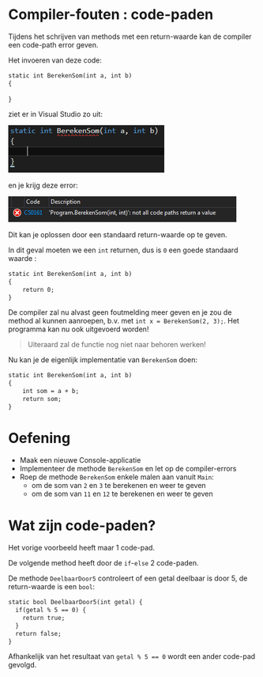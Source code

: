 # Compiler-fouten : code-paden

Tijdens het schrijven van methods met een return-waarde kan de compiler een
code-path error geven.

Het invoeren van deze code:

```
static int BerekenSom(int a, int b)
{

}
```

ziet er in Visual Studio zo uit:

![Method with code path error](img/CodePathErrorInVS.png)

en je krijg deze error:

![Code path error](img/CodePathErrorInVS2.png)

Dit kan je oplossen door een standaard return-waarde op te geven.

In dit geval moeten we een `int` returnen, dus is `0` een goede standaard
waarde :

```
static int BerekenSom(int a, int b)
{
    return 0;
}
```

De compiler zal nu alvast geen foutmelding meer geven en je zou de method al
kunnen aanroepen, b.v. met `int x = BerekenSom(2, 3);`. Het programma kan nu ook
uitgevoerd worden!

> Uiteraard zal de functie nog niet naar behoren werken!

Nu kan je de eigenlijk implementatie van `BerekenSom` doen:

```
static int BerekenSom(int a, int b)
{
    int som = a + b;
    return som;
}
```


# Oefening

- Maak een nieuwe Console-applicatie
- Implementeer de methode `BerekenSom` en let op de compiler-errors
- Roep de methode `BerekenSom` enkele malen aan vanuit `Main`:
  - om de som van `2` en `3` te berekenen en weer te geven
  - om de som van `11` en `12` te berekenen en weer te geven


# Wat zijn code-paden?

Het vorige voorbeeld heeft maar 1 code-pad.

De volgende method heeft door de `if`-`else` 2 code-paden.

De methode `DeelbaarDoor5` controleert of een getal deelbaar is door 5, de
return-waarde is een `bool`:

```
static bool DeelbaarDoor5(int getal) {
  if(getal % 5 == 0) {
    return true;
  }
  return false;
}
```

Afhankelijk van het resultaat van `getal % 5 == 0` wordt een ander code-pad
gevolgd.

